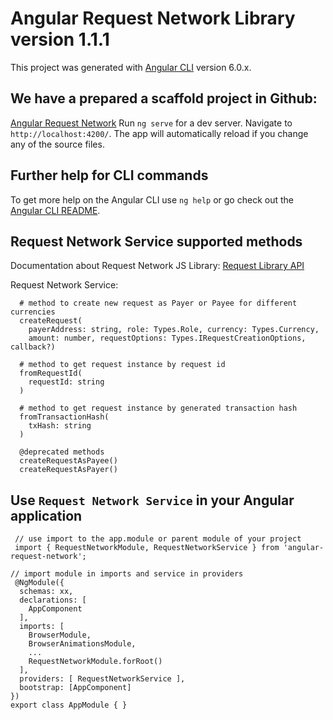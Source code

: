 # Angular Request Network Library version 1.1.1

This project was generated with [Angular CLI](https://github.com/angular/angular-cli) version 6.0.x.

## We have a prepared a scaffold project in Github:

[Angular Request Network](https://github.com/GildedFinance/angular-request-network)
Run `ng serve` for a dev server. Navigate to `http://localhost:4200/`.
The app will automatically reload if you change any of the source files.

## Further help for CLI commands

To get more help on the Angular CLI use `ng help` or go check out the [Angular CLI README](https://github.com/angular/angular-cli/blob/master/README.md).

## Request Network Service supported methods

Documentation about Request Network JS Library:
[Request Library API](https://docs-js-lib.request.network/index.html)

Request Network Service:

```
  # method to create new request as Payer or Payee for different currencies
  createRequest(
    payerAddress: string, role: Types.Role, currency: Types.Currency,
    amount: number, requestOptions: Types.IRequestCreationOptions, callback?)

  # method to get request instance by request id
  fromRequestId(
    requestId: string
  )

  # method to get request instance by generated transaction hash
  fromTransactionHash(
    txHash: string
  )

  @deprecated methods
  createRequestAsPayee()
  createRequestAsPayer()
```

## Use `Request Network Service` in your Angular application

```
 // use import to the app.module or parent module of your project
 import { RequestNetworkModule, RequestNetworkService } from 'angular-request-network';

// import module in imports and service in providers
 @NgModule({
  schemas: xx,
  declarations: [
    AppComponent
  ],
  imports: [
    BrowserModule,
    BrowserAnimationsModule,
    ...
    RequestNetworkModule.forRoot()
  ],
  providers: [ RequestNetworkService ],
  bootstrap: [AppComponent]
})
export class AppModule { }
```
